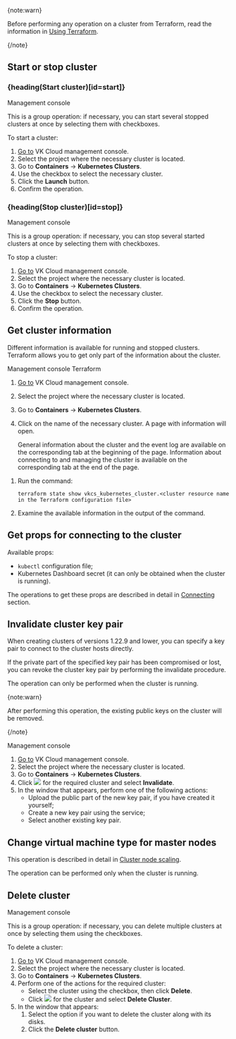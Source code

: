 {note:warn}

Before performing any operation on a cluster from Terraform, read the information in [Using Terraform](../helpers/terraform-howto#features_of_using_terraform_to_manage_the_container_service).

{/note}

## Start or stop cluster

### {heading(Start cluster)[id=start]}

<tabs>
<tablist>
<tab>Management console</tab>
</tablist>
<tabpanel>

This is a group operation: if necessary, you can start several stopped clusters at once by selecting them with checkboxes.

To start a cluster:

1. [Go to](https://msk.cloud.vk.com/app/en/) VK Cloud management console.
1. Select the project where the necessary cluster is located.
1. Go to **Containers** → **Kubernetes Clusters**.
1. Use the checkbox to select the necessary cluster.
1. Click the **Launch** button.
1. Confirm the operation.

</tabpanel>
</tabs>

### {heading(Stop cluster)[id=stop]}

<tabs>
<tablist>
<tab>Management console</tab>
</tablist>
<tabpanel>

This is a group operation: if necessary, you can stop several started clusters at once by selecting them with checkboxes.

To stop a cluster:

1. [Go to](https://msk.cloud.vk.com/app/en/) VK Cloud management console.
1. Select the project where the necessary cluster is located.
1. Go to **Containers** → **Kubernetes Clusters**.
1. Use the checkbox to select the necessary cluster.
1. Click the **Stop** button.
1. Confirm the operation.

</tabpanel>
</tabs>

## Get cluster information

Different information is available for running and stopped clusters. Terraform allows you to get only part of the information about the cluster.

<tabs>
<tablist>
<tab>Management console</tab>
<tab>Terraform</tab>
</tablist>
<tabpanel>

1. [Go to](https://msk.cloud.vk.com/app/en/) VK Cloud management console.
1. Select the project where the necessary cluster is located.
1. Go to **Containers** → **Kubernetes Clusters**.
1. Click on the name of the necessary cluster. A page with information will open.

   General information about the cluster and the event log are available on the corresponding tab at the beginning of the page. Information about connecting to and managing the cluster is available on the corresponding tab at the end of the page.

</tabpanel>
<tabpanel>

1. Run the command:

   ```console
   terraform state show vkcs_kubernetes_cluster.<cluster resource name in the Terraform configuration file>
   ```

1. Examine the available information in the output of the command.

</tabpanel>
</tabs>

## Get props for connecting to the cluster

Available props:

- `kubectl` configuration file;
- Kubernetes Dashboard secret (it can only be obtained when the cluster is running).

The operations to get these props are described in detail in [Connecting](../../connect) section.

## Invalidate cluster key pair

When creating clusters of versions 1.22.9 and lower, you can specify a key pair to connect to the cluster hosts directly.

If the private part of the specified key pair has been compromised or lost, you can revoke the cluster key pair by performing the invalidate procedure.

The operation can only be performed when the cluster is running.

{note:warn}

After performing this operation, the existing public keys on the cluster will be removed.

{/note}

<tabs>
<tablist>
<tab>Management console</tab>
</tablist>
<tabpanel>

1. [Go to](https://msk.cloud.vk.com/app/en/) VK Cloud management console.
1. Select the project where the necessary cluster is located.
1. Go to **Containers** → **Kubernetes Clusters**.
1. Click ![ ](/en/assets/more-icon.svg "inline") for the required cluster and select **Invalidate**.
1. In the window that appears, perform one of the following actions:
   - Upload the public part of the new key pair, if you have created it yourself;
   - Create a new key pair using the service;
   - Select another existing key pair.

</tabpanel>
</tabs>

## Change virtual machine type for master nodes

This operation is described in detail in [Cluster node scaling](../scale).

The operation can be performed only when the cluster is running.

## Delete cluster

<tabs>
<tablist>
<tab>Management console</tab>
</tablist>
<tabpanel>

This is a group operation: if necessary, you can delete multiple clusters at once by selecting them using the checkboxes.

To delete a cluster:

1. [Go to](https://msk.cloud.vk.com/app/en/) VK Cloud management console.
1. Select the project where the necessary cluster is located.
1. Go to **Containers** → **Kubernetes Clusters**.
1. Perform one of the actions for the required cluster:
   - Select the cluster using the checkbox, then click **Delete**.
   - Click ![ ](/en/assets/more-icon.svg "inline") for the cluster and select **Delete Cluster**.
1. In the window that appears:
   1. Select the option if you want to delete the cluster along with its disks.
   1. Click the **Delete cluster** button.

</tabpanel>
</tabs>
